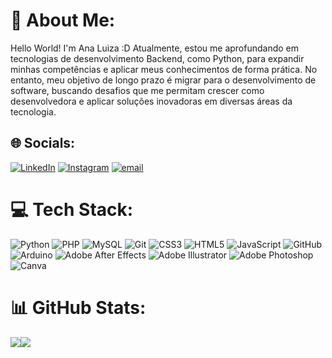 # 💫 About Me:
Hello World! I'm Ana Luiza :D
Atualmente, estou me aprofundando em tecnologias de desenvolvimento Backend, como Python, para expandir minhas competências e aplicar meus conhecimentos de forma prática. No entanto, meu objetivo de longo prazo é migrar para o desenvolvimento de software, buscando desafios que me permitam crescer como desenvolvedora e aplicar soluções inovadoras em diversas áreas da tecnologia.


## 🌐 Socials:
[![LinkedIn](https://img.shields.io/badge/LinkedIn-%230077B5.svg?logo=linkedin&logoColor=white)](https://linkedin.com/in/ana-oliveira007) [![Instagram](https://img.shields.io/badge/Instagram-%23E4405F.svg?logo=Instagram&logoColor=white)](https://instagram.com/_analu07_) [![email](https://img.shields.io/badge/Email-D14836?logo=gmail&logoColor=white)](mailto:ana.luiza.correa84@gmail.com) 

# 💻 Tech Stack:
![Python](https://img.shields.io/badge/python-3670A0?style=for-the-badge&logo=python&logoColor=ffdd54) ![PHP](https://img.shields.io/badge/php-%23777BB4.svg?style=for-the-badge&logo=php&logoColor=white) ![MySQL](https://img.shields.io/badge/mysql-4479A1.svg?style=for-the-badge&logo=mysql&logoColor=white) ![Git](https://img.shields.io/badge/git-%23F05033.svg?style=for-the-badge&logo=git&logoColor=white) ![CSS3](https://img.shields.io/badge/css3-%231572B6.svg?style=for-the-badge&logo=css3&logoColor=white) ![HTML5](https://img.shields.io/badge/html5-%23E34F26.svg?style=for-the-badge&logo=html5&logoColor=white) ![JavaScript](https://img.shields.io/badge/javascript-%23323330.svg?style=for-the-badge&logo=javascript&logoColor=%23F7DF1E) ![GitHub](https://img.shields.io/badge/github-%23121011.svg?style=for-the-badge&logo=github&logoColor=white) ![Arduino](https://img.shields.io/badge/-Arduino-00979D?style=for-the-badge&logo=Arduino&logoColor=white) ![Adobe After Effects](https://img.shields.io/badge/Adobe%20After%20Effects-9999FF.svg?style=for-the-badge&logo=Adobe%20After%20Effects&logoColor=white) ![Adobe Illustrator](https://img.shields.io/badge/adobe%20illustrator-%23FF9A00.svg?style=for-the-badge&logo=adobe%20illustrator&logoColor=white) ![Adobe Photoshop](https://img.shields.io/badge/adobe%20photoshop-%2331A8FF.svg?style=for-the-badge&logo=adobe%20photoshop&logoColor=white) ![Canva](https://img.shields.io/badge/Canva-%2300C4CC.svg?style=for-the-badge&logo=Canva&logoColor=white)
# 📊 GitHub Stats:
![](https://github-readme-stats.vercel.app/api?username=analu007&theme=chartreuse-dark&hide_border=false&include_all_commits=true&count_private=true)![](https://github-readme-stats.vercel.app/api/top-langs/?username=analu007&theme=chartreuse-dark&hide_border=false&include_all_commits=true&count_private=true&layout=compact)
